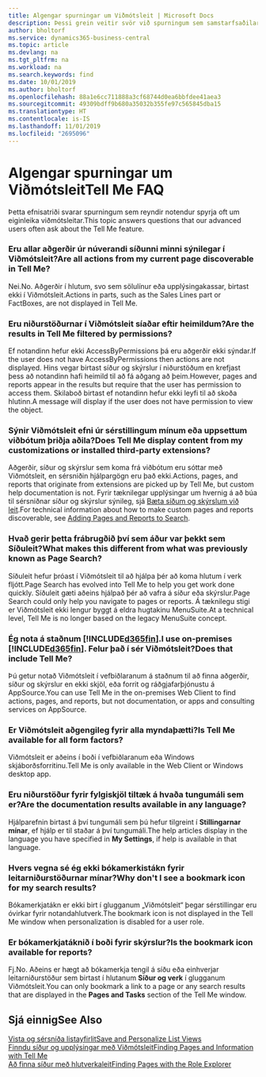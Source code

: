 ```yaml
---
title: Algengar spurningar um Viðmótsleit | Microsoft Docs
description: Þessi grein veitir svör við spurningum sem samstarfsaðilar og viðskiptamenn spyrja oft um Viðmótsleit.
author: bholtorf
ms.service: dynamics365-business-central
ms.topic: article
ms.devlang: na
ms.tgt_pltfrm: na
ms.workload: na
ms.search.keywords: find
ms.date: 10/01/2019
ms.author: bholtorf
ms.openlocfilehash: 88a1e6cc711888a3cf68744d0ea6bbfdee41aea3
ms.sourcegitcommit: 49309bdff9b680a35032b355fe97c565845dba15
ms.translationtype: HT
ms.contentlocale: is-IS
ms.lasthandoff: 11/01/2019
ms.locfileid: "2695096"
---
```

# <a name="tell-me-faq"></a><span data-ttu-id="f2ae1-103">Algengar spurningar um Viðmótsleit</span><span class="sxs-lookup"><span data-stu-id="f2ae1-103">Tell Me FAQ</span></span>
<span data-ttu-id="f2ae1-104">Þetta efnisatriði svarar spurningum sem reyndir notendur spyrja oft um eiginleika viðmótsleitar.</span><span class="sxs-lookup"><span data-stu-id="f2ae1-104">This topic answers questions that our advanced users often ask about the Tell Me feature.</span></span>

### <a name="are-all-actions-from-my-current-page-discoverable-in-tell-me"></a><span data-ttu-id="f2ae1-105">Eru allar aðgerðir úr núverandi síðunni minni sýnilegar í Viðmótsleit?</span><span class="sxs-lookup"><span data-stu-id="f2ae1-105">Are all actions from my current page discoverable in Tell Me?</span></span>
<span data-ttu-id="f2ae1-106">Nei.</span><span class="sxs-lookup"><span data-stu-id="f2ae1-106">No.</span></span> <span data-ttu-id="f2ae1-107">Aðgerðir í hlutum, svo sem sölulínur eða upplýsingakassar, birtast ekki í Viðmótsleit.</span><span class="sxs-lookup"><span data-stu-id="f2ae1-107">Actions in parts, such as the Sales Lines part or FactBoxes, are not displayed in Tell Me.</span></span>

### <a name="are-the-results-in-tell-me-filtered-by-permissions"></a><span data-ttu-id="f2ae1-108">Eru niðurstöðurnar í Viðmótsleit síaðar eftir heimildum?</span><span class="sxs-lookup"><span data-stu-id="f2ae1-108">Are the results in Tell Me filtered by permissions?</span></span>
<span data-ttu-id="f2ae1-109">Ef notandinn hefur ekki AccessByPermissions þá eru aðgerðir ekki sýndar.</span><span class="sxs-lookup"><span data-stu-id="f2ae1-109">If the user does not have AccessByPermissions then actions are not displayed.</span></span> <span data-ttu-id="f2ae1-110">Hins vegar birtast síður og skýrslur í niðurstöðum en krefjast þess að notandinn hafi heimild til að fá aðgang að þeim.</span><span class="sxs-lookup"><span data-stu-id="f2ae1-110">However, pages and reports appear in the results but require that the user has permission to access them.</span></span> <span data-ttu-id="f2ae1-111">Skilaboð birtast ef notandinn hefur ekki leyfi til að skoða hlutinn.</span><span class="sxs-lookup"><span data-stu-id="f2ae1-111">A message will display if the user does not have permission to view the object.</span></span>

### <a name="does-tell-me-display-content-from-my-customizations-or-installed-third-party-extensions"></a><span data-ttu-id="f2ae1-112">Sýnir Viðmótsleit efni úr sérstillingum mínum eða uppsettum viðbótum þriðja aðila?</span><span class="sxs-lookup"><span data-stu-id="f2ae1-112">Does Tell Me display content from my customizations or installed third-party extensions?</span></span>
<span data-ttu-id="f2ae1-113">Aðgerðir, síður og skýrslur sem koma frá viðbótum eru sóttar með Viðmótsleit, en sérsniðin hjálpargögn eru það ekki.</span><span class="sxs-lookup"><span data-stu-id="f2ae1-113">Actions, pages, and reports that originate from extensions are picked up by Tell Me, but custom help documentation is not.</span></span> <span data-ttu-id="f2ae1-114">Fyrir tæknilegar upplýsingar um hvernig á að búa til sérsniðnar síður og skýrslur sýnileg, sjá [Bæta síðum og skýrslum við leit](/dynamics365/business-central/dev-itpro/developer/devenv-al-menusuite-functionality).</span><span class="sxs-lookup"><span data-stu-id="f2ae1-114">For technical information about how to make custom pages and reports discoverable, see [Adding Pages and Reports to Search](/dynamics365/business-central/dev-itpro/developer/devenv-al-menusuite-functionality).</span></span>

### <a name="what-makes-this-different-from-what-was-previously-known-as-page-search"></a><span data-ttu-id="f2ae1-115">Hvað gerir þetta frábrugðið því sem áður var þekkt sem Síðuleit?</span><span class="sxs-lookup"><span data-stu-id="f2ae1-115">What makes this different from what was previously known as Page Search?</span></span>
<span data-ttu-id="f2ae1-116">Síðuleit hefur þróast í Viðmótsleit til að hjálpa þér að koma hlutum í verk fljótt.</span><span class="sxs-lookup"><span data-stu-id="f2ae1-116">Page Search has evolved into Tell Me to help you get work done quickly.</span></span> <span data-ttu-id="f2ae1-117">Síðuleit gæti aðeins hjálpað þér að vafra á síður eða skýrslur.</span><span class="sxs-lookup"><span data-stu-id="f2ae1-117">Page Search could only help you navigate to pages or reports.</span></span> <span data-ttu-id="f2ae1-118">Á tæknilegu stigi er Viðmótsleit ekki lengur byggt á eldra hugtakinu MenuSuite.</span><span class="sxs-lookup"><span data-stu-id="f2ae1-118">At a technical level, Tell Me is no longer based on the legacy MenuSuite concept.</span></span>

### <a name="i-use-on-premises-included365finincludesd365fin_mdmd-does-that-include-tell-me"></a><span data-ttu-id="f2ae1-119">Ég nota á staðnum [!INCLUDE[d365fin](includes/d365fin_md.md)].</span><span class="sxs-lookup"><span data-stu-id="f2ae1-119">I use on-premises [!INCLUDE[d365fin](includes/d365fin_md.md)].</span></span> <span data-ttu-id="f2ae1-120">Felur það í sér Viðmótsleit?</span><span class="sxs-lookup"><span data-stu-id="f2ae1-120">Does that include Tell Me?</span></span>
<span data-ttu-id="f2ae1-121">Þú getur notað Viðmótsleit í vefbiðlaranum á staðnum til að finna aðgerðir, síður og skýrslur en ekki skjöl, eða forrit og ráðgjafarþjónustu á AppSource.</span><span class="sxs-lookup"><span data-stu-id="f2ae1-121">You can use Tell Me in the on-premises Web Client to find actions, pages, and reports, but not documentation, or apps and consulting services on AppSource.</span></span>

### <a name="is-tell-me-available-for-all-form-factors"></a><span data-ttu-id="f2ae1-122">Er Viðmótsleit aðgengileg fyrir alla myndaþætti?</span><span class="sxs-lookup"><span data-stu-id="f2ae1-122">Is Tell Me available for all form factors?</span></span>
<span data-ttu-id="f2ae1-123">Viðmótsleit er aðeins í boði í vefbiðlaranum eða Windows skjáborðsforritinu.</span><span class="sxs-lookup"><span data-stu-id="f2ae1-123">Tell Me is only available in the Web Client or Windows desktop app.</span></span>

### <a name="are-the-documentation-results-available-in-any-language"></a><span data-ttu-id="f2ae1-124">Eru niðurstöður fyrir fylgiskjöl tiltæk á hvaða tungumáli sem er?</span><span class="sxs-lookup"><span data-stu-id="f2ae1-124">Are the documentation results available in any language?</span></span>
<span data-ttu-id="f2ae1-125">Hjálparefnin birtast á því tungumáli sem þú hefur tilgreint í **Stillingarnar mínar**, ef hjálp er til staðar á því tungumáli.</span><span class="sxs-lookup"><span data-stu-id="f2ae1-125">The help articles display in the language you have specified in **My Settings**, if help is available in that language.</span></span>

### <a name="why-dont-i-see-a-bookmark-icon-for-my-search-results"></a><span data-ttu-id="f2ae1-126">Hvers vegna sé ég ekki bókamerkistákn fyrir leitarniðurstöðurnar mínar?</span><span class="sxs-lookup"><span data-stu-id="f2ae1-126">Why don't I see a bookmark icon for my search results?</span></span>
<span data-ttu-id="f2ae1-127">Bókamerkjatákn er ekki birt í glugganum „Viðmótsleit“ þegar sérstillingar eru óvirkar fyrir notandahlutverk.</span><span class="sxs-lookup"><span data-stu-id="f2ae1-127">The bookmark icon is not displayed in the Tell Me window when personalization is disabled for a user role.</span></span>

### <a name="is-the-bookmark-icon-available-for-reports"></a><span data-ttu-id="f2ae1-128">Er bókamerkjatáknið í boði fyrir skýrslur?</span><span class="sxs-lookup"><span data-stu-id="f2ae1-128">Is the bookmark icon available for reports?</span></span>
<span data-ttu-id="f2ae1-129">Fj.</span><span class="sxs-lookup"><span data-stu-id="f2ae1-129">No.</span></span> <span data-ttu-id="f2ae1-130">Aðeins er hægt að bókamerkja tengil á síðu eða einhverjar leitarniðurstöður sem birtast í hlutanum **Síður og verk** í glugganum Viðmótsleit.</span><span class="sxs-lookup"><span data-stu-id="f2ae1-130">You can only bookmark a link to a page or any search results that are displayed in the **Pages and Tasks** section of the Tell Me window.</span></span>


## <a name="see-also"></a><span data-ttu-id="f2ae1-131">Sjá einnig</span><span class="sxs-lookup"><span data-stu-id="f2ae1-131">See Also</span></span>  
[<span data-ttu-id="f2ae1-132">Vista og sérsníða listayfirlit</span><span class="sxs-lookup"><span data-stu-id="f2ae1-132">Save and Personalize List Views</span></span>](ui-views.md)  
[<span data-ttu-id="f2ae1-133">Finndu síður og upplýsingar með Viðmótsleit</span><span class="sxs-lookup"><span data-stu-id="f2ae1-133">Finding Pages and Information with Tell Me</span></span>](ui-search.md)  
[<span data-ttu-id="f2ae1-134">Að finna síður með hlutverkaleit</span><span class="sxs-lookup"><span data-stu-id="f2ae1-134">Finding Pages with the Role Explorer</span></span>](ui-role-explorer.md)
